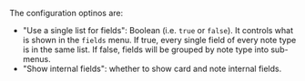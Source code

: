 The configuration optinos are:
* "Use a single list for fields": Boolean (i.e. `true` or `false`). It controls what is shown in the `fields` menu. If true, every single field of every note type is in the same list. If false, fields will be grouped by note type into sub-menus.
* "Show internal fields": whether to show card and note internal fields.
